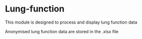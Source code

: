 # Lung-function
This module is designed to process and display lung function data

Anonymised lung function data are stored in the .xlsx file
